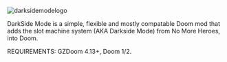 ![darksidemodelogo](https://github.com/user-attachments/assets/7f918bee-c1d5-45e5-b359-dd3196775842)


DarkSide Mode is a simple, flexible and mostly compatable Doom mod that adds the slot machine system (AKA Darkside Mode) from No More Heroes, into Doom.


REQUIREMENTS: GZDoom 4.13+, Doom 1/2.

